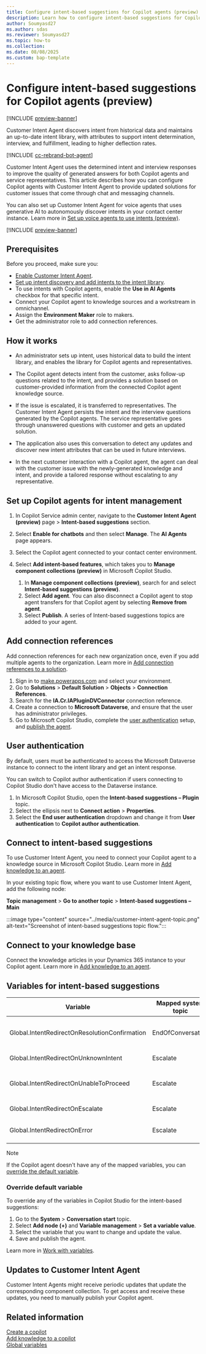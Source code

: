 ```yaml
---
title: Configure intent-based suggestions for Copilot agents (preview)
description: Learn how to configure intent-based suggestions for Copilot agents using Customer Intent Agent to automate and streamline the process.
author: Soumyasd27
ms.author: sdas
ms.reviewer: Soumyasd27
ms.topic: how-to
ms.collection:
ms.date: 08/08/2025
ms.custom: bap-template
---
```


# Configure intent-based suggestions for Copilot agents (preview)

[!INCLUDE [preview-banner](~/../shared-content/shared/preview-includes/preview-banner.md)]

Customer Intent Agent discovers intent from historical data and maintains an up-to-date intent library, with attributes to support intent determination, interview, and fulfillment, leading to higher deflection rates.

[!INCLUDE [cc-rebrand-bot-agent](../includes/cc-rebrand-bot-agent.md)]

Customer Intent Agent uses the determined intent and interview responses to improve the quality of generated answers for both Copilot agents and service representatives. This article describes how you can configure Copilot agents with Customer Intent Agent to provide updated solutions for customer issues that come through chat and messaging channels.

You can also set up Customer Intent Agent for voice agents that uses generative AI to autonomously discover intents in your contact center instance. Learn more in [Set up voice agents to use intents (preview)](set-up-voice-agents-to-use-intents.md#set-up-voice-agents-to-use-intents-preview).

[!INCLUDE [preview-banner](~/../shared-content/shared/preview-includes/preview-note-d365.md)]

## Prerequisites

Before you proceed, make sure you:

- [Enable Customer Intent Agent](manage-customer-intent-agent.md#enable-customer-intent-agent).
- [Set up intent discovery and add intents to the intent library](manage-customer-intent-agent.md#manage-intent-discovery-setup).
- To use intents with Copilot agents, enable the **Use in AI Agents** checkbox for that specific intent.
- Connect your Copilot agent to knowledge sources and a workstream in omnichannel.
- Assign the **Environment Maker** role to makers.
- Get the administrator role to add connection references.

## How it works

- An administrator sets up intent, uses historical data to build the intent library, and enables the library for Copilot agents and representatives.  

- The Copilot agent detects intent from the customer, asks follow-up questions related to the intent, and provides a solution based on customer-provided information from the connected Copilot agent knowledge source.
- If the issue is escalated, it is transferred to representatives. The Customer Intent Agent persists the intent and the interview questions generated by the Copilot agents. The service representative goes through unanswered questions with customer and gets an updated solution.
- The application also uses this conversation to detect any updates and discover new intent attributes that can be used in future interviews.
- In the next customer interaction with a Copilot agent, the agent can deal with the customer issue with the newly-generated knowledge and intent, and provide a tailored response without escalating to any representative.

## Set up Copilot agents for intent management

1. In Copilot Service admin center, navigate to the **Customer Intent Agent (preview)** page > **Intent-based suggestions** section.

1. Select **Enable for chatbots** and then select **Manage**. The **AI Agents** page appears.
1. Select the Copilot agent connected to your contact center environment.
1. Select **Add intent-based features**, which takes you to **Manage component collections (preview)** in Microsoft Copilot Studio.
    1. In **Manage component collections (preview)**, search for and select **Intent-based suggestions (preview)**.
    1. Select **Add agent**. You can also disconnect a Copilot agent to stop agent transfers for that Copilot agent by selecting **Remove from agent**.
    1. Select **Publish**. A series of Intent-based suggestions topics are added to your agent.

## Add connection references

Add connection references for each new organization once, even if you add multiple agents to the organization. Learn more in [Add connection references to a solution](/power-apps/maker/data-platform/create-connection-reference#add-connection-references-to-a-solution).

1. Sign in to [make.powerapps.com](https://make.powerapps.com) and select your environment.
1. Go to **Solutions** > **Default Solution** > **Objects** > **Connection References**.
1. Search for the **IA.Cr.IAPluginDVConnector** connection reference.
1. Create a connection to **Microsoft Dataverse**, and ensure that the user has administrator privileges.  
1. Go to Microsoft Copilot Studio, complete the [user authentication](#user-authentication) setup, and [publish the agent](/microsoft-copilot-studio/publication-fundamentals-publish-channels?tabs=web).

## User authentication

By default, users must be authenticated to access the Microsoft Dataverse instance to connect to the intent library and get an intent response.

You can switch to Copilot author authentication if users connecting to Copilot Studio don't have access to the Dataverse instance.

1. In Microsoft Copilot Studio, open the **Intent-based suggestions – Plugin** topic. 
1. Select the  ellipsis next to **Connect action** > **Properties**.
1. Select the **End user authentication** dropdown and change it from **User authentication** to **Copilot author authentication**. 

## Connect to intent-based suggestions

To use Customer Intent Agent, you need to connect your Copilot agent to a knowledge source in Microsoft Copilot Studio. Learn more in [Add knowledge to an agent](/microsoft-copilot-studio/knowledge-add-existing-copilot).

In your existing topic flow, where you want to use Customer Intent Agent, add the following node:

**Topic management** > **Go to another topic** > **Intent-based suggestions – Main**

:::image type="content" source="../media/customer-intent-agent-topic.png" alt-text="Screenshot of intent-based suggestions topic flow.":::

## Connect to your knowledge base

Connect the knowledge articles in your Dynamics 365 instance to your Copilot agent. Learn more in [Add knowledge to an agent](/microsoft-copilot-studio/knowledge-add-existing-copilot?source=recommendations).

## Variables for intent-based suggestions

|Variable |Mapped system topic| Description|
|---------|---------|---------|
|Global.IntentRedirectOnResolutionConfirmation|  EndOfConversation |  Check if the resolution fixed the issue. |
|Global.IntentRedirectOnUnknownIntent    |  Escalate |  Hand off as no intent is found.|
|Global.IntentRedirectOnUnableToProceed |Escalate |  Hand off when the conversation is stuck. |
|Global.IntentRedirectOnEscalate    | Escalate  | Hand off to a representative.|
|Global.IntentRedirectOnError |  Escalate  |  Hand off due to service error.|

> [!NOTE]
> If the Copilot agent doesn't have any of the mapped variables, you can [override the default variable](#override-default-variable).

### Override default variable

To override any of the variables in Copilot Studio for the intent-based suggestions:

1. Go to the **System** > **Conversation start** topic.
1. Select **Add node (+)** and **Variable management** > **Set a variable value**.
1. Select the variable that you want to change and update the value.
1. Save and publish the agent.

Learn more in [Work with variables](/microsoft-copilot-studio/authoring-variables?tabs=webApp).

## Updates to Customer Intent Agent

Customer Intent Agents might receive periodic updates that update the corresponding component collection. To get access and receive these updates, you need to manually publish your Copilot agent.

## Related information

[Create a copilot](/microsoft-copilot-studio/authoring-first-bot?tabs=web#create-a-copilot)  
[Add knowledge to a copilot](/microsoft-copilot-studio/knowledge-add-existing-copilot)  
[Global variables](/microsoft-copilot-studio/authoring-variables-bot?tabs=webApp)  
